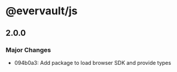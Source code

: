 # @evervault/js

## 2.0.0

### Major Changes

- 094b0a3: Add package to load browser SDK and provide types
